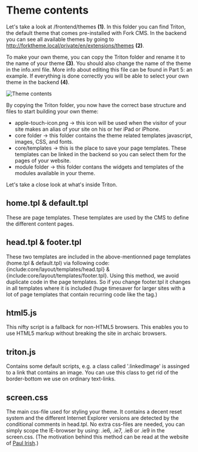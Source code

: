 # Theme contents

Let's take a look at /frontend/themes **(1)**. In this folder you can find Triton, the default theme that comes pre-installed with Fork CMS. In the backend you can see all available themes by going to http://forktheme.local/private/en/extensions/themes **(2)**.

To make your own theme, you can copy the Triton folder and rename it to the name of your theme **(3)**. You should also change the name of the theme in the info.xml file. More info about editing this file can be found in Part 5: an example. If everything is done correctly you will be able to select your own theme in the backend **(4)**.

![Theme contents](https://raw.github.com/forkcms/documentation/master/theming%20guide/assets/addtheme.jpg)

By copying the Triton folder, you now have the correct base structure and files to start building your own theme:

* apple-touch-icon.png → this icon will be used when the visitor of your site makes an alias of your site on his or her iPad or iPhone.
* core folder → this folder contains the theme related templates javascript, images, CSS, and fonts.
* core/templates → this is the place to save your page templates. These templates can be linked in the backend so you can select them for the pages of your website.
* module folder → this folder contans the widgets and templates of the modules available in your theme.

Let's take a close look at what's inside Triton.

## home.tpl & default.tpl

These are page templates. These templates are used by the CMS to define the different content pages.

## head.tpl & footer.tpl

These two templates are included in the above-mentionned page templates (home.tpl & default.tpl) via following code: {include:core/layout/templates/head.tpl} & {include:core/layout/templates/footer.tpl}.
Using this method, we avoid duplicate code in the page templates. So if you change footer.tpl it changes in all templates where it is included (huge timesaver for larger sites with a lot of page templates that contain recurring code like the <head> tag.)

## html5.js

This nifty script is a fallback for non-HTML5 browsers. This enables you to use HTML5 markup without breaking the site in archaic browsers.

## triton.js

Contains some default scripts, e.g. a class called '.linkedImage' is assinged to a link that contains an image. You can use this class to get rid of the border-bottom we use on ordinary text-links.

## screen.css

The main css-file used for styling your theme. It contains a decent reset system and the different Internet Explorer versions are detected by the conditional comments in head.tpl. No extra css-files are needed, you can simply scope the IE-browser by using: .ie6, .ie7, .ie8 or .ie9 in the screen.css. (The motivation behind this method can be read at the website of [Paul Irish](http://paulirish.com/2008/conditional-stylesheets-vs-css-hacks-answer-neither).)